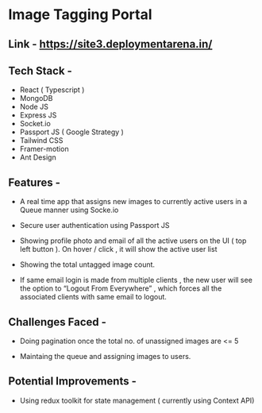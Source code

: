 
# Image Tagging Portal

## Link - https://site3.deploymentarena.in/

## Tech Stack -
*  React ( Typescript )
*  MongoDB
*  Node JS
*  Express JS
*  Socket.io
*  Passport JS ( Google Strategy )
*  Tailwind CSS
*  Framer-motion
*  Ant Design
## Features -

* A real time app that assigns new images to currently active users in a Queue manner using Socke.io

* Secure user authentication using Passport JS
	
* Showing profile photo and email of all the active users on the UI ( top left button ).
   On hover / click , it will show the active user list

* Showing the total untagged image count.
* If same email login is made from multiple clients , the new user will see the option to “Logout From Everywhere” , which forces all the associated clients with same email to logout.

## Challenges Faced -

* Doing pagination once the total no. of unassigned images are <= 5

* Maintaing the queue and assigning images to users.

## Potential Improvements -

* Using redux toolkit for state management ( currently using Context API)
